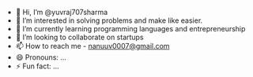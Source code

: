 - 👋 Hi, I’m @yuvraj707sharma
- 👀 I’m interested in solving problems and make like easier.
- 🌱 I’m currently learning programming languages and entrepreneurship 
- 💞️ I’m looking to collaborate on startups
- 📫 How to reach me - nanuuv0007@gmail.com
- 😄 Pronouns: ...
- ⚡ Fun fact: ...

<!---
yuvraj707sharma/yuvraj707sharma is a ✨ special ✨ repository because its `README.md` (this file) appears on your GitHub profile.
You can click the Preview link to take a look at your changes.
--->
